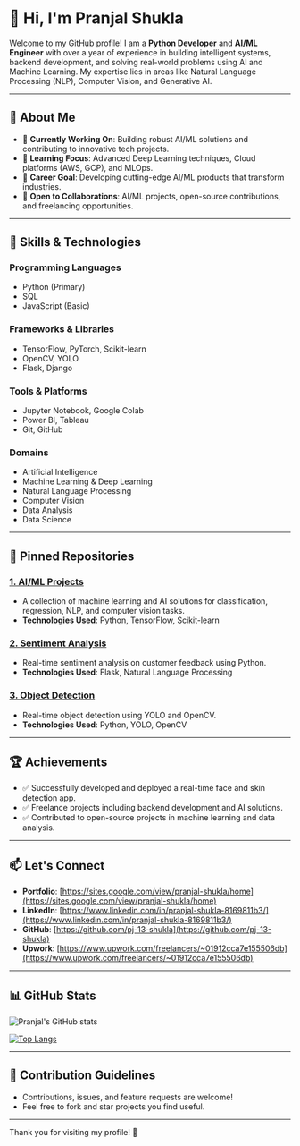 # 👋 Hi, I'm Pranjal Shukla

Welcome to my GitHub profile! I am a **Python Developer** and **AI/ML Engineer** with over a year of experience in building intelligent systems, backend development, and solving real-world problems using AI and Machine Learning. My expertise lies in areas like Natural Language Processing (NLP), Computer Vision, and Generative AI.

---

## 🌟 About Me

- 🔭 **Currently Working On**: Building robust AI/ML solutions and contributing to innovative tech projects.
- 🌱 **Learning Focus**: Advanced Deep Learning techniques, Cloud platforms (AWS, GCP), and MLOps.
- 🎯 **Career Goal**: Developing cutting-edge AI/ML products that transform industries.
- 🤝 **Open to Collaborations**: AI/ML projects, open-source contributions, and freelancing opportunities.

---

## 🚀 Skills & Technologies

### **Programming Languages**
- Python (Primary)
- SQL
- JavaScript (Basic)

### **Frameworks & Libraries**
- TensorFlow, PyTorch, Scikit-learn
- OpenCV, YOLO
- Flask, Django

### **Tools & Platforms**
- Jupyter Notebook, Google Colab
- Power BI, Tableau
- Git, GitHub

### **Domains**
- Artificial Intelligence
- Machine Learning & Deep Learning
- Natural Language Processing
- Computer Vision
- Data Analysis
- Data Science

---

## 📌 Pinned Repositories

### [1. AI/ML Projects](https://github.com/pj-13-shukla/AI-ML-Projects)
- A collection of machine learning and AI solutions for classification, regression, NLP, and computer vision tasks.
- **Technologies Used**: Python, TensorFlow, Scikit-learn

### [2. Sentiment Analysis](https://github.com/pj-13-shukla/Sentiment-Analysis)
- Real-time sentiment analysis on customer feedback using Python.
- **Technologies Used**: Flask, Natural Language Processing

### [3. Object Detection](https://github.com/pj-13-shukla/Object-Detection)
- Real-time object detection using YOLO and OpenCV.
- **Technologies Used**: Python, YOLO, OpenCV

---

## 🏆 Achievements

- ✅ Successfully developed and deployed a real-time face and skin detection app.
- ✅ Freelance projects including backend development and AI solutions.
- ✅ Contributed to open-source projects in machine learning and data analysis.

---

## 📫 Let's Connect

- **Portfolio**: [https://sites.google.com/view/pranjal-shukla/home](https://sites.google.com/view/pranjal-shukla/home)
- **LinkedIn**: [https://www.linkedin.com/in/pranjal-shukla-8169811b3/](https://www.linkedin.com/in/pranjal-shukla-8169811b3/)
- **GitHub**: [https://github.com/pj-13-shukla](https://github.com/pj-13-shukla)
- **Upwork**: [https://www.upwork.com/freelancers/~01912cca7e155506db](https://www.upwork.com/freelancers/~01912cca7e155506db)

---

## 📊 GitHub Stats

![Pranjal's GitHub stats](https://github-readme-stats.vercel.app/api?username=pj-13-shukla&show_icons=true&theme=radical)

[![Top Langs](https://github-readme-stats.vercel.app/api/top-langs/?username=pj-13-shukla&layout=compact&theme=radical)](https://github.com/anuraghazra/github-readme-stats)

---

## 🤝 Contribution Guidelines

- Contributions, issues, and feature requests are welcome!
- Feel free to fork and star projects you find useful.

---

Thank you for visiting my profile! 🙌


